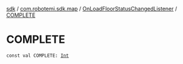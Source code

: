 [sdk](../../index.md) / [com.robotemi.sdk.map](../index.md) / [OnLoadFloorStatusChangedListener](index.md) / [COMPLETE](./-c-o-m-p-l-e-t-e.md)

# COMPLETE

`const val COMPLETE: `[`Int`](https://kotlinlang.org/api/latest/jvm/stdlib/kotlin/-int/index.html)